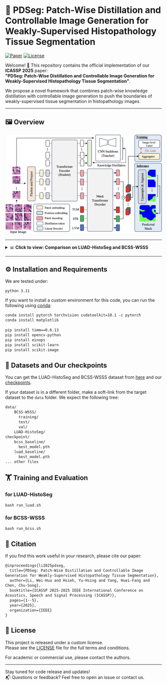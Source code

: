 # 🔬 PDSeg: Patch-Wise Distillation and Controllable Image Generation for Weakly-Supervised Histopathology Tissue Segmentation
[![Paper](https://img.shields.io/badge/Paper-ICASSP25-blue)](https://ieeexplore.ieee.org/abstract/document/10888097) [![License](https://img.shields.io/badge/license-custom-lightgrey)](./LICENSE)

Welcome! 👋 This repository contains the official implementation of our **ICASSP 2025** paper:  
**"PDSeg: Patch-Wise Distillation and Controllable Image Generation for Weakly-Supervised Histopathology Tissue Segmentation"**.

We propose a novel framework that combines patch-wise knowledge distillation with controllable image generation to push the boundaries of weakly-supervised tissue segmentation in histopathology images.

---

## 🖼️ Overview

<p align="center">
  <img src="image/pdseg.png" width="800" alt="PDSeg Overview"/>
</p>

---

<details>
  <summary>📊 <b>Click to view: Comparison on LUAD-HistoSeg and BCSS-WSSS</b></summary>

  <br>

  <p align="center">
    <img src="image/comparison.png" width="800" alt="Comparison on datasets"/>
  </p>

</details>

---

## ⚙️ Installation and Requirements
We are tested under:
```
python 3.11
```
If you want to install a custom environment for this code, you can run the following using [conda](https://docs.conda.io/projects/conda/en/latest/commands/install.html):
```
conda install pytorch torchvision cudatoolkit=10.1 -c pytorch
conda install matplotlib

pip install timm==0.6.13
pip install opencv-python
pip install einops
pip install scikit-learn
pip install scikit-image
```

## 📁 Datasets and Our checkpoints
You can get the LUAD-HistoSeg and BCSS-WSSS dataset from [here](https://github.com/ChuHan89/WSSS-Tissue) and our [checkpoints](https://gofile.me/5R0b8/Is9Jufem1).

If your dataset is in a different folder, make a soft-link from the target dataset to the `data` folder. We expect the following tree:
```
data/
    BCSS-WSSS/
      training/
      test/
      val/
    LUAD-HistoSeg/
checkpoint/
    bcss_baseline/
      best_model.pth
    luad_baseline/
      best_model.pth
... other files 
```
## 🏋️ Training and Evaluation

### for LUAD-HistoSeg
```
bash run_luad.sh
```

### for BCSS-WSSS
```
bash run_bcss.sh
```

## 📝 Citation

If you find this work useful in your research, please cite our paper:

```
@inproceedings{li2025pdseg,
  title={PDSeg: Patch-Wise Distillation and Controllable Image Generation for Weakly-Supervised Histopathology Tissue Segmentation},
  author={Li, Wei-Hua and Hsieh, Yu-Hsing and Yang, Huei-Fang and Chen, Chu-Song},
  booktitle={ICASSP 2025-2025 IEEE International Conference on Acoustics, Speech and Signal Processing (ICASSP)},
  pages={1--5},
  year={2025},
  organization={IEEE}
}
```

## 📄 License
This project is released under a custom license.  
Please see the [LICENSE](./LICENSE) file for the full terms and conditions.

For academic or commercial use, please contact the authors.

---
Stay tuned for code release and updates!  
📬 Questions or feedback? Feel free to open an issue or contact us.

